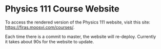 # Physics 111 Course Website

To access the rendered version of the Physics 111 website, visit this site: https://firas.moosvi.com/courses/.

Each time there is a commit to master, the website will re-deploy.
Currently it takes about 90s for the website to update.